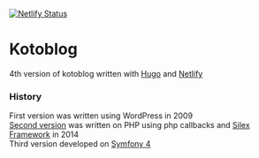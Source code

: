 [![Netlify Status](https://api.netlify.com/api/v1/badges/a620af35-3468-49df-b41c-fda3f9789651/deploy-status)](https://app.netlify.com/sites/kotoblog-story/deploys)

# Kotoblog

4th version of kotoblog written with [Hugo](https://gohugo.io/) and [Netlify](https://www.netlify.com/)

### History

First version was written using WordPress in 2009  
[Second version](https://github.com/spolischook/kotoblog) 
was written on PHP using php callbacks and 
[Silex Framework](https://symfony.com/blog/the-end-of-silex) in 2014  
Third version developed on [Symfony 4](https://symfony.com/)
